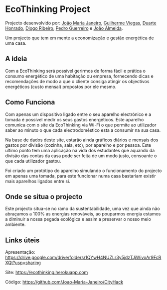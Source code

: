 # EcoThinking Project
Projecto desenvolvido por: [João Maria Janeiro](https://github.com/Joao-Maria-Janeiro), [Guilherme Viegas](https://github.com/Guilherme-Viegas), [Duarte Honrado](https://github.com/duartehonrado), [Diogo Ribeiro](https://github.com/diogoribeiro0015), [Pedro Guerreiro](https://github.com/pedroso1001) e [João Almeida](https://github.com/Umelhor99).  

Um projecto que tem em mente a economização e gestão energética de uma casa.



## A ideia
Com a EcoThinking será possível gerirmos de forma fácil e prática o consumo energético de uma habitação ou empresa, fornecendo dicas e recomendações de modo a que o cliente consiga atingir os objectivos energéticos (custo mensal) propostos por ele mesmo.



## Como Funciona
Com apenas um dispositivo ligado entre o seu aparelho electrónico e a tomada é possível medir os seus gastos energéticos. Este aparelho comunica com o site da EcoThinking via Wi-Fi o que permite ao utilizador saber ao minuto o que cada electrodoméstico esta a consumir na sua casa.

Na base de dados deste site, estarão ainda gráficos diários e mensais dos gastos por divisão (cozinha, sala, etc), por aparelho e por pessoa. Este ultimo ponto tem uma aplicação na vida dos estudantes que aquando da divisão das contas da casa pode ser feita de um modo justo, consoante o que cada utilizador gastou.

Foi criado um protótipo do aparelho simulando o funcionamento do projecto em apenas uma tomada, para este funcionar numa casa bastariam existir mais aparelhos ligados entre si.



## Onde se situa o projecto
Este projecto situa-se no ramo da sustentabilidade, uma vez que ainda não abraçamos a 100% as energias renováveis, ao pouparmos energia estamos a diminuir a nossa pegada ecológica e assim a preservar o nosso meio ambiente.

## Links úteis
Apresentação: https://drive.google.com/drive/folders/1QYwH4NUZLr3y5jdzTJjWivxAr9FcRXQt?usp=sharing

Site: https://ecothinking.herokuapp.com

Código: https://github.com/Joao-Maria-Janeiro/CityHack
